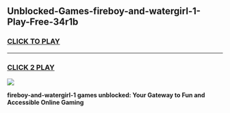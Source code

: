 
## Unblocked-Games-fireboy-and-watergirl-1-Play-Free-34r1b
<h3>
<a href="https://premium76.site?title=fireboy-and-watergirl-1&ref=24M">CLICK TO PLAY</a></h3>
<hr>

<h3>
<a href="https://premium76.site?title=fireboy-and-watergirl-1&ref=24M">CLICK 2 PLAY</a>
  
</h3>

<a href="https://premium76.site?title=fireboy-and-watergirl-1&ref=24M"><img src="https://clearcache.store/games.png"></a>


**fireboy-and-watergirl-1 games unblocked: Your Gateway to Fun and Accessible Online Gaming**
